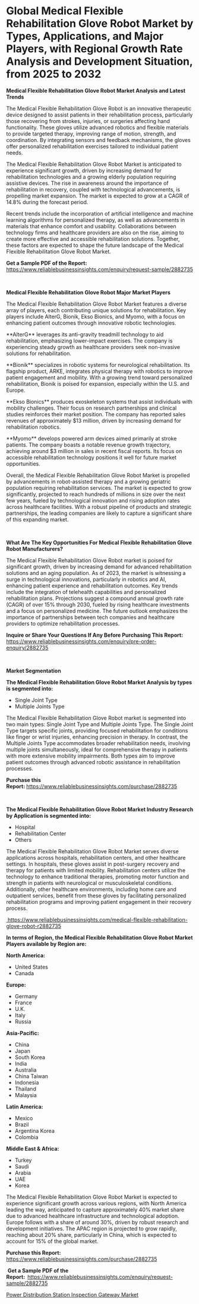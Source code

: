 <p><h1>Global Medical Flexible Rehabilitation Glove Robot Market by Types, Applications, and Major Players, with Regional Growth Rate Analysis and Development Situation, from 2025 to 2032</h1></p><p><strong>Medical Flexible Rehabilitation Glove Robot Market Analysis and Latest Trends</strong></p>
<p><p>The Medical Flexible Rehabilitation Glove Robot is an innovative therapeutic device designed to assist patients in their rehabilitation process, particularly those recovering from strokes, injuries, or surgeries affecting hand functionality. These gloves utilize advanced robotics and flexible materials to provide targeted therapy, improving range of motion, strength, and coordination. By integrating sensors and feedback mechanisms, the gloves offer personalized rehabilitation exercises tailored to individual patient needs.</p><p>The Medical Flexible Rehabilitation Glove Robot Market is anticipated to experience significant growth, driven by increasing demand for rehabilitation technologies and a growing elderly population requiring assistive devices. The rise in awareness around the importance of rehabilitation in recovery, coupled with technological advancements, is propelling market expansion. The market is expected to grow at a CAGR of 14.8% during the forecast period. </p><p>Recent trends include the incorporation of artificial intelligence and machine learning algorithms for personalized therapy, as well as advancements in materials that enhance comfort and usability. Collaborations between technology firms and healthcare providers are also on the rise, aiming to create more effective and accessible rehabilitation solutions. Together, these factors are expected to shape the future landscape of the Medical Flexible Rehabilitation Glove Robot Market.</p></p>
<p><strong>Get a Sample PDF of the Report:&nbsp;</strong> <a href="https://www.reliablebusinessinsights.com/enquiry/request-sample/2882735?utm_campaign=2278&utm_medium=2&utm_source=Github&utm_content=ia&utm_term=13032025&utm_id=medical-flexible-rehabilitation-glove-robot">https://www.reliablebusinessinsights.com/enquiry/request-sample/2882735</a></p>
<p>&nbsp;</p>
<p><strong>Medical Flexible Rehabilitation Glove Robot Major Market Players</strong></p>
<p><p>The Medical Flexible Rehabilitation Glove Robot Market features a diverse array of players, each contributing unique solutions for rehabilitation. Key players include AlterG, Bionik, Ekso Bionics, and Myomo, with a focus on enhancing patient outcomes through innovative robotic technologies.</p><p>**AlterG** leverages its anti-gravity treadmill technology to aid rehabilitation, emphasizing lower-impact exercises. The company is experiencing steady growth as healthcare providers seek non-invasive solutions for rehabilitation.</p><p>**Bionik** specializes in robotic systems for neurological rehabilitation. Its flagship product, ARKE, integrates physical therapy with robotics to improve patient engagement and mobility. With a growing trend toward personalized rehabilitation, Bionik is poised for expansion, especially within the U.S. and Europe.</p><p>**Ekso Bionics** produces exoskeleton systems that assist individuals with mobility challenges. Their focus on research partnerships and clinical studies reinforces their market position. The company has reported sales revenues of approximately $13 million, driven by increasing demand for rehabilitation robotics.</p><p>**Myomo** develops powered arm devices aimed primarily at stroke patients. The company boasts a notable revenue growth trajectory, achieving around $3 million in sales in recent fiscal reports. Its focus on accessible rehabilitation technology positions it well for future market opportunities.</p><p>Overall, the Medical Flexible Rehabilitation Glove Robot Market is propelled by advancements in robot-assisted therapy and a growing geriatric population requiring rehabilitation services. The market is expected to grow significantly, projected to reach hundreds of millions in size over the next few years, fueled by technological innovation and rising adoption rates across healthcare facilities. With a robust pipeline of products and strategic partnerships, the leading companies are likely to capture a significant share of this expanding market.</p></p>
<p>&nbsp;</p>
<p><strong>What Are The Key Opportunities For Medical Flexible Rehabilitation Glove Robot Manufacturers?</strong></p>
<p><p>The Medical Flexible Rehabilitation Glove Robot market is poised for significant growth, driven by increasing demand for advanced rehabilitation solutions and an aging population. As of 2023, the market is witnessing a surge in technological innovations, particularly in robotics and AI, enhancing patient experience and rehabilitation outcomes. Key trends include the integration of telehealth capabilities and personalized rehabilitation plans. Projections suggest a compound annual growth rate (CAGR) of over 15% through 2030, fueled by rising healthcare investments and a focus on personalized medicine. The future outlook emphasizes the importance of partnerships between tech companies and healthcare providers to optimize rehabilitation processes.</p></p>
<p><strong>Inquire or Share Your Questions If Any Before Purchasing This Report:</strong> <a href="https://www.reliablebusinessinsights.com/enquiry/pre-order-enquiry/2882735?utm_campaign=2278&utm_medium=2&utm_source=Github&utm_content=ia&utm_term=13032025&utm_id=medical-flexible-rehabilitation-glove-robot">https://www.reliablebusinessinsights.com/enquiry/pre-order-enquiry/2882735</a></p>
<p>&nbsp;</p>
<p><strong>Market Segmentation</strong></p>
<p><strong>The Medical Flexible Rehabilitation Glove Robot Market Analysis by types is segmented into:</strong></p>
<p><ul><li>Single Joint Type</li><li>Multiple Joints Type</li></ul></p>
<p><p>The Medical Flexible Rehabilitation Glove Robot market is segmented into two main types: Single Joint Type and Multiple Joints Type. The Single Joint Type targets specific joints, providing focused rehabilitation for conditions like finger or wrist injuries, enhancing precision in therapy. In contrast, the Multiple Joints Type accommodates broader rehabilitation needs, involving multiple joints simultaneously, ideal for comprehensive therapy in patients with more extensive mobility impairments. Both types aim to improve patient outcomes through advanced robotic assistance in rehabilitation processes.</p></p>
<p><strong>Purchase this Report:&nbsp;</strong><a href="https://www.reliablebusinessinsights.com/purchase/2882735?utm_campaign=2278&utm_medium=2&utm_source=Github&utm_content=ia&utm_term=13032025&utm_id=medical-flexible-rehabilitation-glove-robot">https://www.reliablebusinessinsights.com/purchase/2882735</a></p>
<p>&nbsp;</p>
<p><strong>The Medical Flexible Rehabilitation Glove Robot Market Industry Research by Application is segmented into:</strong></p>
<p><ul><li>Hospital</li><li>Rehabilitation Center</li><li>Others</li></ul></p>
<p><p>The Medical Flexible Rehabilitation Glove Robot Market serves diverse applications across hospitals, rehabilitation centers, and other healthcare settings. In hospitals, these gloves assist in post-surgery recovery and therapy for patients with limited mobility. Rehabilitation centers utilize the technology to enhance traditional therapies, promoting motor function and strength in patients with neurological or musculoskeletal conditions. Additionally, other healthcare environments, including home care and outpatient services, benefit from these gloves by facilitating personalized rehabilitation programs and improving patient engagement in their recovery process.</p></p>
<p><a href="https://www.reliablebusinessinsights.com/medical-flexible-rehabilitation-glove-robot-r2882735?utm_campaign=2278&utm_medium=2&utm_source=Github&utm_content=ia&utm_term=13032025&utm_id=medical-flexible-rehabilitation-glove-robot">&nbsp;https://www.reliablebusinessinsights.com/medical-flexible-rehabilitation-glove-robot-r2882735</a></p>
<p><strong>In terms of Region, the Medical Flexible Rehabilitation Glove Robot Market Players available by Region are:</strong></p>
<p>
    <p> <strong> North America: </strong>
        <ul>
            <li>United States</li>
            <li>Canada</li>
        </ul>
        </p> 
    <p> <strong> Europe: </strong>
        <ul>
            <li>Germany</li>
            <li>France</li>
            <li>U.K.</li>
            <li>Italy</li>
            <li>Russia</li>
        </ul>
        </p> 
    <p> <strong> Asia-Pacific: </strong>
        <ul>
            <li>China</li>
            <li>Japan</li>
            <li>South Korea</li>
            <li>India</li>
            <li>Australia</li>
            <li>China Taiwan</li>
            <li>Indonesia</li>
            <li>Thailand</li>
            <li>Malaysia</li>
        </ul>
        </p> 
    <p> <strong> Latin America: </strong>
        <ul>
            <li>Mexico</li>
            <li>Brazil</li>
            <li>Argentina Korea</li>
            <li>Colombia</li>
        </ul>
        </p> 
    <p> <strong> Middle East & Africa: </strong>
        <ul>
            <li>Turkey</li>
            <li>Saudi</li>
            <li>Arabia</li>
            <li>UAE</li>
            <li>Korea</li>
        </ul>
    </p>
    </p>
<p><p>The Medical Flexible Rehabilitation Glove Robot Market is expected to experience significant growth across various regions, with North America leading the way, anticipated to capture approximately 40% market share due to advanced healthcare infrastructure and technological adoption. Europe follows with a share of around 30%, driven by robust research and development initiatives. The APAC region is projected to grow rapidly, reaching about 20% share, particularly in China, which is expected to account for 15% of the global market.</p></p>
<p><strong>Purchase this Report: </strong><a href="https://www.reliablebusinessinsights.com/purchase/2882735?utm_campaign=2278&utm_medium=2&utm_source=Github&utm_content=ia&utm_term=13032025&utm_id=medical-flexible-rehabilitation-glove-robot">https://www.reliablebusinessinsights.com/purchase/2882735</a></p>
<p>&nbsp;<strong>Get a Sample PDF of the Report:&nbsp;&nbsp;</strong><a href="https://www.reliablebusinessinsights.com/enquiry/request-sample/2882735?utm_campaign=2278&utm_medium=2&utm_source=Github&utm_content=ia&utm_term=13032025&utm_id=medical-flexible-rehabilitation-glove-robot">https://www.reliablebusinessinsights.com/enquiry/request-sample/2882735</a></p>
<p><strong></strong></p>
<p><p><a href="https://github.com/kbollin866/Market-Research-Report-List-1/blob/main/power-distribution-station-inspection-gateway-market.md?utm_campaign=2278&utm_medium=2&utm_source=Github&utm_content=ia&utm_term=13032025&utm_id=medical-flexible-rehabilitation-glove-robot">Power Distribution Station Inspection Gateway Market</a></p></p>